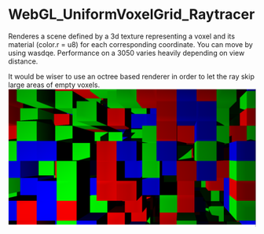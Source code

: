 # WebGL_UniformVoxelGrid_Raytracer


Renderes a scene defined by a 3d texture representing a voxel and its material (color.r = u8) for each corresponding coordinate. 
You can move by using wasdqe. Performance on a 3050 varies heavily depending on view distance.

It would be wiser to use an octree based renderer in order to let the ray skip large areas of empty voxels.
![plot](./example.png)